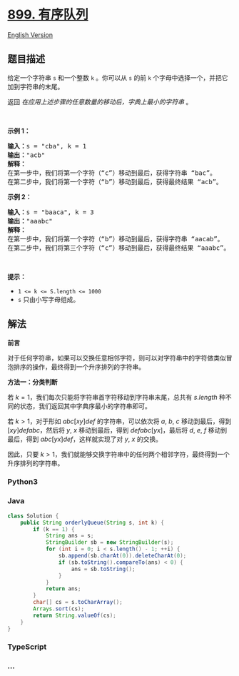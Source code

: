 # [899. 有序队列](https://leetcode.cn/problems/orderly-queue)

[English Version](/solution/0800-0899/0899.Orderly%20Queue/README_EN.md)

## 题目描述

<!-- 这里写题目描述 -->

<p>给定一个字符串 <code>s</code> 和一个整数 <code>k</code>&nbsp;。你可以从 <code>s</code> 的前 <code>k</code> 个字母中选择一个，并把它加到字符串的末尾。</p>

<p>返回 <em>在应用上述步骤的任意数量的移动后，字典上最小的字符串&nbsp;</em>。</p>

<p>&nbsp;</p>

<p><strong>示例 1：</strong></p>

<pre>
<strong>输入：</strong>s = "cba", k = 1
<strong>输出：</strong>"acb"
<strong>解释：</strong>
在第一步中，我们将第一个字符（“c”）移动到最后，获得字符串 “bac”。
在第二步中，我们将第一个字符（“b”）移动到最后，获得最终结果 “acb”。
</pre>

<p><strong>示例 2：</strong></p>

<pre>
<strong>输入：</strong>s = "baaca", k = 3
<strong>输出：</strong>"aaabc"
<strong>解释：
</strong>在第一步中，我们将第一个字符（“b”）移动到最后，获得字符串 “aacab”。
在第二步中，我们将第三个字符（“c”）移动到最后，获得最终结果 “aaabc”。
</pre>

<p>&nbsp;</p>

<p><strong>提示：</strong></p>

<ul>
	<li><code>1 &lt;= k&nbsp;&lt;= S.length&nbsp;&lt;= 1000</code></li>
	<li><code>s</code>&nbsp;只由小写字母组成。</li>
</ul>

## 解法

<!-- 这里可写通用的实现逻辑 -->

**前言**

对于任何字符串，如果可以交换任意相邻字符，则可以对字符串中的字符做类似冒泡排序的操作，最终得到一个升序排列的字符串。

**方法一：分类判断**

若 $k=1$，我们每次只能将字符串首字符移动到字符串末尾，总共有 $s.length$ 种不同的状态，我们返回其中字典序最小的字符串即可。

若 $k\gt1$，对于形如 $abc[xy]def$ 的字符串，可以依次将 $a$, $b$, $c$ 移动到最后，得到 $[xy]defabc$，然后将 $y$, $x$ 移动到最后，得到 $defabc[yx]$，最后将 $d$, $e$, $f$ 移动到最后，得到 $abc[yx]def$，这样就实现了对 $y$, $x$ 的交换。

因此，只要 $k\gt1$，我们就能够交换字符串中的任何两个相邻字符，最终得到一个升序排列的字符串。

<!-- tabs:start -->

### **Python3**

<!-- 这里可写当前语言的特殊实现逻辑 -->



### **Java**

<!-- 这里可写当前语言的特殊实现逻辑 -->

```java
class Solution {
    public String orderlyQueue(String s, int k) {
        if (k == 1) {
            String ans = s;
            StringBuilder sb = new StringBuilder(s);
            for (int i = 0; i < s.length() - 1; ++i) {
                sb.append(sb.charAt(0)).deleteCharAt(0);
                if (sb.toString().compareTo(ans) < 0) {
                    ans = sb.toString();
                }
            }
            return ans;
        }
        char[] cs = s.toCharArray();
        Arrays.sort(cs);
        return String.valueOf(cs);
    }
}
```









### **TypeScript**



### **...**

```

```


